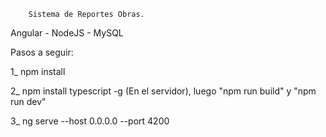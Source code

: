 		Sistema de Reportes Obras.
	

Angular - NodeJS  - MySQL

Pasos a seguir:

1_ npm install		

2_ npm install typescript -g (En el servidor), luego "npm run build" y "npm run dev"

3_ ng serve --host 0.0.0.0 --port 4200
